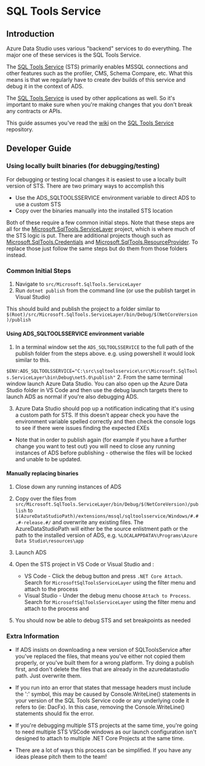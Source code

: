 # SQL Tools Service

## Introduction

Azure Data Studio uses various "backend" services to do everything. The major one of these services is the SQL Tools Service.

The [SQL Tools Service][STS] (STS) primarily enables MSSQL connections and other features such as the profiler, CMS, Schema Compare, etc. What this means is that we regularly have to create dev builds of this service and debug it in the context of ADS.

The [SQL Tools Service][STS] is used by other applications as well. So it's important to make sure when you're making changes that you don't break any contracts or APIs.

This guide assumes you've read the [wiki][STS Wiki] on the [SQL Tools Service][STS] repository.

## Developer Guide

### Using locally built binaries (for debugging/testing)

For debugging or testing local changes it is easiest to use a locally built version of STS. There are two primary ways to accomplish this

- Use the ADS_SQLTOOLSSERVICE environment variable to direct ADS to use a custom STS
- Copy over the binaries manually into the installed STS location

Both of these require a few common initial steps. Note that these steps are all for the [Microsoft.SqlTools.ServiceLayer](https://github.com/microsoft/sqltoolsservice/tree/main/src/Microsoft.SqlTools.ServiceLayer) project, which is where much of the STS logic is put. There are additional projects though such as [Microsoft.SqlTools.Credentials](https://github.com/microsoft/sqltoolsservice/tree/main/src/Microsoft.SqlTools.Credentials) and [Microsoft.SqlTools.ResourceProvider](https://github.com/microsoft/sqltoolsservice/tree/main/src/Microsoft.SqlTools.ResourceProvider). To replace those just follow the same steps but do them from those folders instead. 

### Common Initial Steps

1. Navigate to `src/Microsoft.SqlTools.ServiceLayer`
2. Run `dotnet publish` from the command line (or use the publish target in Visual Studio)

This should build and publish the project to a folder similar to `$(Root)/src/Microsoft.SqlTools.ServiceLayer/bin/Debug/$(NetCoreVersion)/publish`

#### Using ADS_SQLTOOLSSERVICE environment variable

1. In a terminal window set the `ADS_SQLTOOLSSERVICE` to the full path of the publish folder from the steps above. e.g. using powershell it would look similar to this.

`$ENV:ADS_SQLTOOLSSERVICE="C:\src\sqltoolsservice\src\Microsoft.SqlTools.ServiceLayer\bin\Debug\net5.0\publish"`
2. From the same terminal window launch Azure Data Studio. You can also open up the Azure Data Studio folder in VS Code and then use the debug launch targets there to launch ADS as normal if you're also debugging ADS. 

3. Azure Data Studio should pop up a notification indicating that it's using a custom path for STS. If this doesn't appear check you have the environment variable spelled correctly and then check the console logs to see if there were issues finding the expected EXEs

* Note that in order to publish again (for example if you have a further change you want to test out) you will need to close any running instances of ADS before publishing - otherwise the files will be locked and unable to be updated. 

#### Manually replacing binaries 

1. Close down any running instances of ADS

2. Copy over the files from `src/Microsoft.SqlTools.ServiceLayer/bin/Debug/$(NetCoreVersion)/publish` to `$(AzureDataStudioPath)/extensions/mssql/sqltoolsservice/Windows/#.#.#-release.#/` and overwrite any existing files. The AzureDataStudioPath will either be the source enlistment path or the path to the installed version of ADS, e.g. `%LOCALAPPDATA%\Programs\Azure Data Studio\resources\app`
3. Launch ADS
4. Open the STS project in VS Code or Visual Studio and :
   * VS Code - Click the debug button and press `.NET Core Attach`. Search for `MicrosoftSqlToolsServiceLayer` using the filter menu and attach to the process
   * Visual Studio - Under the debug menu choose `Attach to Process`. Search for `MicrosoftSqlToolsServiceLayer` using the filter menu and attach to the process
and 
5. You should now be able to debug STS and set breakpoints as needed

### Extra Information

- If ADS insists on downloading a new version of SQLToolsService after you've replaced the files, that means you've either not copied them properly, or you've built them for a wrong platform. Try doing a publish first, and don't delete the files that are already in the azuredatastudio path. Just overwrite them.

- If you run into an error that states that message headers must include the ':' symbol, this may be caused by Console.WriteLine() statements in your version of the SQL Tools Service code or any underlying code it refers to (ie: DacFx). In this case, removing the Console.WriteLine() statements should fix the error.

- If you're debugging multiple STS projects at the same time, you're going to need multiple STS VSCode windows as our launch configuration isn't designed to attach to multiple .NET Core Projects at the same time.

- There are a lot of ways this process can be simplified. If you have any ideas please pitch them to the team!


[STS]: https://github.com/microsoft/sqltoolsservice/
[STS Wiki]: https://github.com/microsoft/sqltoolsservice/wiki
